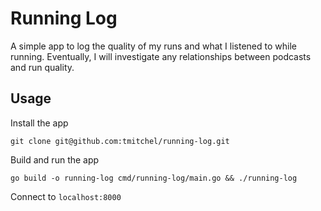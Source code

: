 # Running Log

A simple app to log the quality of my runs and what I listened to while running. Eventually, I will investigate any relationships between podcasts and run quality.

## Usage
Install the app
```
git clone git@github.com:tmitchel/running-log.git
```

Build and run the app
```
go build -o running-log cmd/running-log/main.go && ./running-log
```

Connect to `localhost:8000`